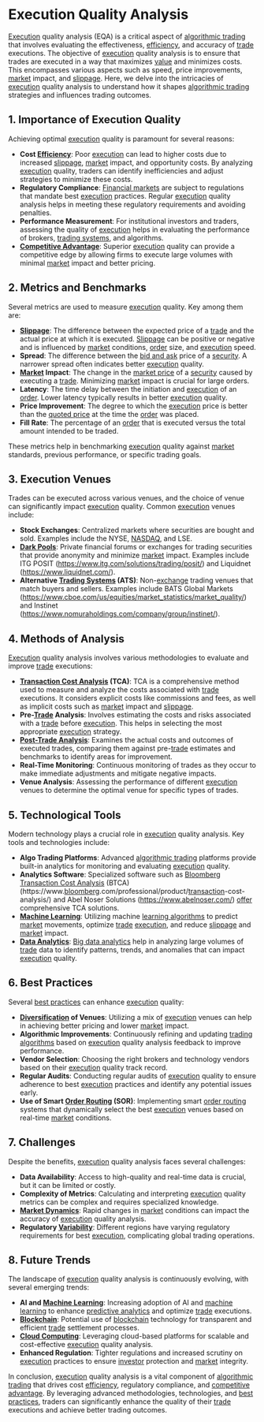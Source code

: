 # Execution Quality Analysis

[Execution](../e/execution.md) quality analysis (EQA) is a critical aspect of [algorithmic trading](../a/algorithmic_trading.md) that involves evaluating the effectiveness, [efficiency](../e/efficiency.md), and accuracy of [trade](../t/trade.md) executions. The objective of [execution](../e/execution.md) quality analysis is to ensure that trades are executed in a way that maximizes [value](../v/value.md) and minimizes costs. This encompasses various aspects such as speed, price improvements, [market](../m/market.md) impact, and [slippage](../s/slippage.md). Here, we delve into the intricacies of [execution](../e/execution.md) quality analysis to understand how it shapes [algorithmic trading](../a/algorithmic_trading.md) strategies and influences trading outcomes.

## 1. Importance of Execution Quality

Achieving optimal [execution](../e/execution.md) quality is paramount for several reasons:

- **Cost [Efficiency](../e/efficiency.md)**: Poor [execution](../e/execution.md) can lead to higher costs due to increased [slippage](../s/slippage.md), [market](../m/market.md) impact, and opportunity costs. By analyzing [execution](../e/execution.md) quality, traders can identify inefficiencies and adjust strategies to minimize these costs.
- **Regulatory Compliance**: [Financial markets](../f/financial_market.md) are subject to regulations that mandate best [execution](../e/execution.md) practices. Regular [execution](../e/execution.md) quality analysis helps in meeting these regulatory requirements and avoiding penalties.
- **Performance Measurement**: For institutional investors and traders, assessing the quality of [execution](../e/execution.md) helps in evaluating the performance of brokers, [trading systems](../t/trading_systems.md), and algorithms.
- **[Competitive Advantage](../c/competitive_advantage.md)**: Superior [execution](../e/execution.md) quality can provide a competitive edge by allowing firms to execute large volumes with minimal [market](../m/market.md) impact and better pricing.

## 2. Metrics and Benchmarks

Several metrics are used to measure [execution](../e/execution.md) quality. Key among them are:

- **[Slippage](../s/slippage.md)**: The difference between the expected price of a [trade](../t/trade.md) and the actual price at which it is executed. [Slippage](../s/slippage.md) can be positive or negative and is influenced by [market](../m/market.md) conditions, [order](../o/order.md) size, and [execution](../e/execution.md) speed.
- **Spread**: The difference between the [bid and ask](../b/bid_and_ask.md) price of a [security](../s/security.md). A narrower spread often indicates better [execution](../e/execution.md) quality.
- **[Market](../m/market.md) Impact**: The change in the [market price](../m/market_price.md) of a [security](../s/security.md) caused by executing a [trade](../t/trade.md). Minimizing [market](../m/market.md) impact is crucial for large orders.
- **Latency**: The time delay between the initiation and [execution](../e/execution.md) of an [order](../o/order.md). Lower latency typically results in better [execution](../e/execution.md) quality.
- **Price Improvement**: The degree to which the [execution](../e/execution.md) price is better than the [quoted price](../q/quoted_price.md) at the time the [order](../o/order.md) was placed.
- **Fill Rate**: The percentage of an [order](../o/order.md) that is executed versus the total amount intended to be traded.

These metrics help in benchmarking [execution](../e/execution.md) quality against [market](../m/market.md) standards, previous performance, or specific trading goals.

## 3. Execution Venues

Trades can be executed across various venues, and the choice of venue can significantly impact [execution](../e/execution.md) quality. Common [execution](../e/execution.md) venues include:

- **Stock Exchanges**: Centralized markets where securities are bought and sold. Examples include the NYSE, [NASDAQ](../n/nasdaq.md), and LSE.
- **[Dark Pools](../d/dark_pools.md)**: Private financial forums or exchanges for trading securities that provide anonymity and minimize [market](../m/market.md) impact. Examples include ITG POSIT (https://www.itg.com/solutions/trading/posit/) and Liquidnet (https://www.liquidnet.com/).
- **Alternative [Trading Systems](../t/trading_systems.md) (ATS)**: Non-[exchange](../e/exchange.md) trading venues that match buyers and sellers. Examples include BATS Global Markets (https://www.cboe.com/us/equities/market_statistics/market_quality/) and Instinet (https://www.nomuraholdings.com/company/group/instinet/).

## 4. Methods of Analysis

[Execution](../e/execution.md) quality analysis involves various methodologies to evaluate and improve [trade](../t/trade.md) executions:

- **[Transaction Cost Analysis](../t/transaction_cost_analysis.md) (TCA)**: TCA is a comprehensive method used to measure and analyze the costs associated with [trade](../t/trade.md) executions. It considers explicit costs like commissions and fees, as well as implicit costs such as [market](../m/market.md) impact and [slippage](../s/slippage.md).
- **Pre-[Trade](../t/trade.md) Analysis**: Involves estimating the costs and risks associated with a [trade](../t/trade.md) before [execution](../e/execution.md). This helps in selecting the most appropriate [execution](../e/execution.md) strategy.
- **[Post-Trade Analysis](../p/post-trade_analysis.md)**: Examines the actual costs and outcomes of executed trades, comparing them against pre-[trade](../t/trade.md) estimates and benchmarks to identify areas for improvement.
- **Real-Time Monitoring**: Continuous monitoring of trades as they occur to make immediate adjustments and mitigate negative impacts.
- **Venue Analysis**: Assessing the performance of different [execution](../e/execution.md) venues to determine the optimal venue for specific types of trades.

## 5. Technological Tools

Modern technology plays a crucial role in [execution](../e/execution.md) quality analysis. Key tools and technologies include:

- **Algo Trading Platforms**: Advanced [algorithmic trading](../a/algorithmic_trading.md) platforms provide built-in analytics for monitoring and evaluating [execution](../e/execution.md) quality.
- **Analytics Software**: Specialized software such as [Bloomberg](../b/bloomberg.md) [Transaction Cost Analysis](../t/transaction_cost_analysis.md) (BTCA) (https://www.[bloomberg](../b/bloomberg.md).com/professional/product/[transaction](../t/transaction.md)-cost-analysis/) and Abel Noser Solutions (https://www.abelnoser.com/) [offer](../o/offer.md) comprehensive TCA solutions.
- **[Machine Learning](../m/machine_learning.md)**: Utilizing machine [learning algorithms](../l/learning_algorithms_in_trading.md) to predict [market](../m/market.md) movements, optimize [trade](../t/trade.md) [execution](../e/execution.md), and reduce [slippage](../s/slippage.md) and [market](../m/market.md) impact.
- **[Data Analytics](../d/data_analytics.md)**: [Big data analytics](../b/big_data_analytics_in_trading.md) help in analyzing large volumes of [trade](../t/trade.md) data to identify patterns, trends, and anomalies that can impact [execution](../e/execution.md) quality.

## 6. Best Practices

Several [best practices](../b/best_practices.md) can enhance [execution](../e/execution.md) quality:

- **[Diversification](../d/diversification.md) of Venues**: Utilizing a mix of [execution](../e/execution.md) venues can help in achieving better pricing and lower [market](../m/market.md) impact.
- **Algorithmic Improvements**: Continuously refining and updating [trading algorithms](../t/trading_algorithms.md) based on [execution](../e/execution.md) quality analysis feedback to improve performance.
- **Vendor Selection**: Choosing the right brokers and technology vendors based on their [execution](../e/execution.md) quality track record.
- **Regular Audits**: Conducting regular audits of [execution](../e/execution.md) quality to ensure adherence to best [execution](../e/execution.md) practices and identify any potential issues early.
- **Use of Smart [Order Routing](../o/order_routing.md) (SOR)**: Implementing smart [order routing](../o/order_routing.md) systems that dynamically select the best [execution](../e/execution.md) venues based on real-time [market](../m/market.md) conditions.

## 7. Challenges

Despite the benefits, [execution](../e/execution.md) quality analysis faces several challenges:

- **Data Availability**: Access to high-quality and real-time data is crucial, but it can be limited or costly.
- **Complexity of Metrics**: Calculating and interpreting [execution](../e/execution.md) quality metrics can be complex and requires specialized knowledge.
- **[Market Dynamics](../m/market_dynamics.md)**: Rapid changes in [market](../m/market.md) conditions can impact the accuracy of [execution](../e/execution.md) quality analysis.
- **Regulatory [Variability](../v/variability.md)**: Different regions have varying regulatory requirements for best [execution](../e/execution.md), complicating global trading operations.

## 8. Future Trends

The landscape of [execution](../e/execution.md) quality analysis is continuously evolving, with several emerging trends:

- **AI and [Machine Learning](../m/machine_learning.md)**: Increasing adoption of AI and [machine learning](../m/machine_learning.md) to enhance [predictive analytics](../p/predictive_analytics.md) and optimize [trade](../t/trade.md) executions.
- **[Blockchain](../b/blockchain_in_trading.md)**: Potential use of [blockchain](../b/blockchain_in_trading.md) technology for transparent and efficient [trade](../t/trade.md) settlement processes.
- **[Cloud Computing](../c/cloud_computing_in_trading.md)**: Leveraging cloud-based platforms for scalable and cost-effective [execution](../e/execution.md) quality analysis.
- **Enhanced Regulation**: Tighter regulations and increased scrutiny on [execution](../e/execution.md) practices to ensure [investor](../i/investor.md) protection and [market](../m/market.md) integrity.

In conclusion, [execution](../e/execution.md) quality analysis is a vital component of [algorithmic trading](../a/algorithmic_trading.md) that drives cost [efficiency](../e/efficiency.md), regulatory compliance, and [competitive advantage](../c/competitive_advantage.md). By leveraging advanced methodologies, technologies, and [best practices](../b/best_practices.md), traders can significantly enhance the quality of their [trade](../t/trade.md) executions and achieve better trading outcomes.
